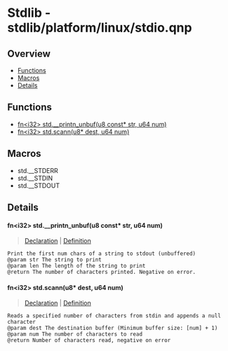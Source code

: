 
# Stdlib - stdlib/platform/linux/stdio.qnp

## Overview
 - [Functions](#functions)
 - [Macros](#macros)
 - [Details](#details)


## Functions
 - [fn\<i32\> std.__printn_unbuf(u8 const* str, u64 num)](#ref_8b9233f9e565d77f5e5b61ab03eaad1a)
 - [fn\<i32\> std.scann(u8* dest, u64 num)](#ref_b15555d75a6fdd47e44ec56c04992654)

## Macros
 - std.__STDERR
 - std.__STDIN
 - std.__STDOUT

## Details
#### <a id="ref_8b9233f9e565d77f5e5b61ab03eaad1a"/>fn\<i32\> std.__printn_unbuf(u8 const* str, u64 num)
> [Declaration](/stdlib/stdio.qnp?plain=1#L38) | [Definition](/stdlib/platform/linux/stdio.qnp?plain=1#L16)
```qinp
Print the first num chars of a string to stdout (unbuffered)
@param str The string to print
@param len The length of the string to print
@return The number of characters printed. Negative on error.
```
#### <a id="ref_b15555d75a6fdd47e44ec56c04992654"/>fn\<i32\> std.scann(u8* dest, u64 num)
> [Declaration](/stdlib/stdio.qnp?plain=1#L190) | [Definition](/stdlib/platform/linux/stdio.qnp?plain=1#L23)
```qinp
Reads a specified number of characters from stdin and appends a null character
@param dest The destination buffer (Minimum buffer size: [num] + 1)
@param num The number of characters to read
@return Number of characters read, negative on error
```

